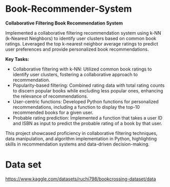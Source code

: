# Book-Recommender-System

**Collaborative Filtering Book Recommendation System**

Implemented a collaborative filtering recommendation system using k-NN (k-Nearest Neighbors) to identify user clusters based on common book ratings. Leveraged the top k-nearest neighbor average ratings to predict user preferences and provide personalized book recommendations.

**Key Tasks:**
- Collaborative filtering with k-NN: Utilized common book ratings to identify user clusters, fostering a collaborative approach to recommendation.
- Popularity-based filtering: Combined rating data with total rating counts to discern popular books while excluding less popular ones, enhancing the relevance of recommendations.
- User-centric functions: Developed Python functions for personalized recommendations, including a function to display the top-10 recommended books for a given user.
- Probable rating prediction: Implemented a function that takes a user ID and ISBN as input to predict the probable rating of a book by that user.

This project showcased proficiency in collaborative filtering techniques, data manipulation, and algorithm implementation in Python, highlighting skills in recommendation systems and data-driven decision-making.

# Data set 
https://www.kaggle.com/datasets/ruchi798/bookcrossing-dataset/data
